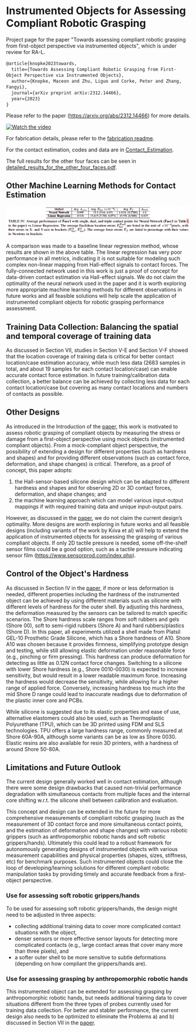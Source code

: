 # Instrumented Objects for Assessing Compliant Robotic Grasping
Project page for the paper "Towards assessing compliant robotic grasping from first-object perspective via instrumented objects", which is under review for RA-L.
```
@article{knopke2023towards,
  title={Towards Assessing Compliant Robotic Grasping from First-Object Perspective via Instrumented Objects},
  author={Knopke, Maceon and Zhu, Liguo and Corke, Peter and Zhang, Fangyi},
  journal={arXiv preprint arXiv:2312.14466},
  year={2023}
}
```

Please refer to the paper (https://arxiv.org/abs/2312.14466) for more details.

[![Watch the video](https://img.youtube.com/vi/kQSZlNxYRrs/0.jpg)](https://www.youtube.com/watch?v=kQSZlNxYRrs)

For fabrication details, please refer to the [fabrication readme](Fabrication_Readme.md).

For the contact estimation, codes and data are in [Contact_Estimation](Contact_Estimation).

The full results for the other four faces can be seen in [detailed_results_for_the_other_four_faces.pdf](detailed_results_for_the_other_four_faces.pdf).


## Other Machine Learning Methods for Contact Estimation
![Neural Networks vs Linear Regression](method_comp.png)

A comparison was made to a baseline linear regression method, whose results are shown in the above table. The linear regression has very poor performance in all metrics, indicating it is not suitable for modeling such complex non-linear mapping from Hall-effect signals to contact forces. The fully-connected network used in this work is just a proof of concept for data-driven contact estimation via Hall-effect signals. We do not claim the optimality of the neural network used in the paper and it is worth exploring more appropriate machine learning methods for different observations in future works and all feasible solutions will help scale the application of instrumented compliant objects for robotic grasping performance assessment.

## Training Data Collection: Balancing the spatial and temporal coverage of training data
As discussed in Section VII, studies in Section V-E and Section V-F showed that the location coverage of training data is critical for better contact location/case estimation accuracy, while much less data (2683 samples in total, and about 19 samples for each contact location/case) can enable accurate contact force estimation. In future training/calibration data collection, a better balance can be achieved by collecting less data for each contact location/case but covering as many contact locations and numbers of contacts as possible.

## Other Designs
As introduced in the Introduction of the [paper](https://arxiv.org/abs/2312.14466), this work is motivated to assess robotic grasping of compliant objects by measuring the stress or damage from a first-object perspective using mock objects (instrumented compliant objects). From a mock-compliant object perspective, the possibility of extending a design for different properties (such as hardness and shapes) and for providing different observations (such as contact force, deformation, and shape changes) is critical. Therefore, as a proof of concept, this paper adopts:
1) the Hall-sensor-based silicone design which can be adapted to different hardness and shapes and for observing 2D or 3D contact forces, deformation, and shape changes; and 
2) the machine learning approach which can model various input-output mappings if with required training data and unique input-output pairs.

However, as discussed in the [paper](https://arxiv.org/abs/2312.14466), we do not claim the current design’s optimality. More designs are worth exploring in future works and all feasible designs (including variants of the work by Kıiva et al) will help to extend the application of instrumented objects for assessing the grasping of various compliant objects. If only 2D tactile pressure is needed, some off-the-shelf sensor films could be a good option, such as a tactile pressure indicating sensor film (https://www.sensorprod.com/index.php).

## Control of the Object's Hardness
As discussed in Section IV in the [paper](https://arxiv.org/abs/2312.14466), if more or less deformation is needed, different properties including the hardness of the instrumented object can be achieved by using different materials such as silicone with different levels of hardness for the outer shell. By adjusting this hardness, the deformation measured by the sensors can be tailored to match specific scenarios. The Shore hardness scale ranges from soft rubbers and gels (Shore 00), soft to semi-rigid rubbers (Shore A) and hard rubbers/plastics (Shore D). In this paper, all experiments utilized a shell made from Platsil GEL-10 Prosthetic Grade Silicone, which has a Shore hardness of A10. Shore A10 was chosen because it provides firmness, simplifying prototype design and testing, while still allowing elastic deformation under reasonable force (e.g., pinching or firm pressing). This hardness can produce deformation for detecting as little as 0.12N contact force changes. Switching to a silicone with lower Shore hardness (e.g., Shore 0010-0030) is expected to increase sensitivity, but would result in a lower readable maximum force. Increasing the hardness would decrease the sensitivity, while allowing for a higher range of applied force. Conversely, increasing hardness too much into the mid Shore D range could lead to inaccurate readings due to deformation of the plastic inner core and PCBs. 

While silicone is suggested due to its elastic properties and ease of use, alternative elastomers could also be used, such as Thermoplastic Polyurethane (TPU), which can be 3D printed using FDM and SLS technologies. TPU offers a large hardness range, commonly measured at Shore 60A-90A, although some variants can be as low as Shore 0030. Elastic resins are also available for resin 3D printers, with a hardness of around Shore 50-80A.

## Limitations and Future Outlook
The current design generally worked well in contact estimation, although there were some design drawbacks that caused non-trivial performance degradation with simultaneous contacts from multiple faces and the internal core shifting w.r.t. the silicone shell between calibration and evaluation.

This concept and design can be extended in the future for more comprehensive measurements of compliant robotic grasping (such as the measurement of 3D contact force and more simultaneous contact points, and the estimation of deformation and shape changes) with various robotic grippers (such as anthropomorphic robotic hands and soft robotic grippers/hands). Ultimately this could lead to a robust framework for autonomously generating designs of instrumented objects with various measurement capabilities and physical properties (shapes, sizes, stiffness, etc) for benchmark purposes. Such instrumented objects could close the loop of developing/learning solutions for different compliant robotic manipulation tasks by providing timely and accurate feedback from a first-object perspective.

### Use for assessing soft robotic grippers/hands
To be used for assessing soft robotic grippers/hands, the design might need to be adjusted in three aspects:
- collecting additional training data to cover more complicated contact situations with the object,
- denser sensors or more effective sensor layouts for detecting more complicated contacts (e.g., large contact areas that cover many more than three pixels), and
- a softer outer shell to be more sensitive to subtle deformations (depending on how compliant the grippers/hands are).

### Use for assessing grasping by anthropomorphic robotic hands
This instrumented object can be extended for assessing grasping by anthropomorphic robotic hands, but needs additional training data to cover situations different from the three types of probes currently used for training data collection. For better and stabler performance, the current design also needs to be optimized to eliminate the Problems a) and b) discussed in Section VII in the [paper](https://arxiv.org/abs/2312.14466).